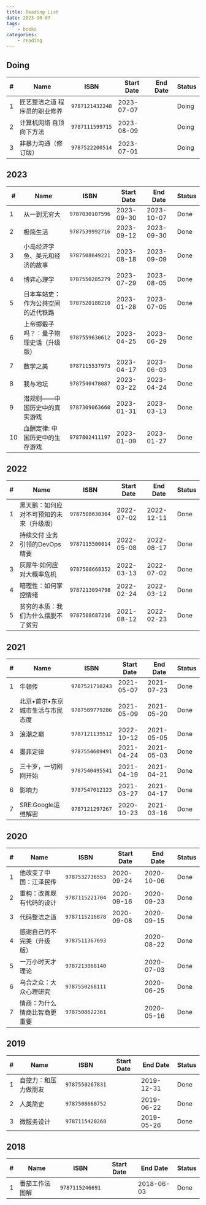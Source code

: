 ```yaml
---
title: Reading List
date: 2023-10-07
tags:
	- books
categories: 
	- reading
---
```


 ## Doing 

| # | Name | ISBN | Start Date | End Date | Status |
| --- | --- | --- | --- | --- | --- |
| 1 | 匠艺整洁之道 程序员的职业修养 | `9787121432248` | 2023-07-07|  | Doing |
| 2 | 计算机网络 自顶向下方法 | `9787111599715` | 2023-08-09|  | Doing |
| 3 | 非暴力沟通（修订版） | `9787522200514` | 2023-07-01|  | Doing |

## 2023

| # | Name | ISBN | Start Date | End Date | Status |
| --- | --- | --- | --- | --- | --- |
| 1 | 从一到无穷大 | `9787030107596` | 2023-09-30| 2023-10-07 | Done |
| 2 | 极简生活 | `9787539992716` | 2023-09-12| 2023-09-30 | Done |
| 3 | 小岛经济学 鱼、美元和经济的故事 | `9787508649221` | 2023-08-18| 2023-09-09 | Done |
| 4 | 博弈心理学 | `9787550285279` | 2023-07-29| 2023-08-05 | Done |
| 5 | 日本车站史：作为公共空间的近代铁路 | `9787520188210` | 2023-01-28| 2023-07-05 | Done |
| 6 | 上帝掷骰子吗？：量子物理史话（升级版） | `9787559630612` | 2023-04-25| 2023-06-29 | Done |
| 7 | 数学之美 | `9787115537973` | 2023-04-17| 2023-06-03 | Done |
| 8 | 我与地坛 | `9787540478087` | 2023-03-22| 2023-04-24 | Done |
| 9 | 潜规则——中国历史中的真实游戏 | `9787309063660` | 2023-01-31| 2023-03-13 | Done |
| 10 | 血酬定律: 中国历史中的生存游戏 | `9787802411197` | 2023-01-09| 2023-01-27 | Done |

## 2022

| # | Name | ISBN | Start Date | End Date | Status |
| --- | --- | --- | --- | --- | --- |
| 1 | 黑天鹅：如何应对不可预知的未来（升级版） | `9787508630304` | 2022-07-02| 2022-12-11 | Done |
| 2 | 持续交付 业务引领的DevOps精要 | `9787115500014` | 2022-05-08| 2022-08-17 | Done |
| 3 | 灰犀牛:如何应对大概率危机 | `9787508668352` | 2022-03-13| 2022-07-02 | Done |
| 4 | 暗理性：如何掌控情绪 | `9787213094798` | 2022-02-24| 2022-03-12 | Done |
| 5 | 贫穷的本质：我们为什么摆脱不了贫穷 | `9787508687216` | 2021-08-12| 2022-02-23 | Done |

## 2021

| # | Name | ISBN | Start Date | End Date | Status |
| --- | --- | --- | --- | --- | --- |
| 1 | 牛顿传 | `9787521710243` | 2021-05-07| 2021-07-23 | Done |
| 2 | 北京•首尔•东京城市生活与市民态度 | `9787509779286` | 2021-05-09| 2021-05-20 | Done |
| 3 | 浪潮之巅 | `9787121139512` | 2022-10-12| 2021-05-05 | Done |
| 4 | 墨菲定律 | `9787554609491` | 2021-04-24| 2021-05-03 | Done |
| 5 | 三十岁，一切刚刚开始 | `9787540495541` | 2021-04-19| 2021-04-21 | Done |
| 6 | 影响力 | `9787547012123` | 2021-03-27| 2021-04-17 | Done |
| 7 | SRE:Google运维解密 | `9787121297267` | 2020-10-23| 2021-03-16 | Done |

## 2020

| # | Name | ISBN | Start Date | End Date | Status |
| --- | --- | --- | --- | --- | --- |
| 1 | 他改变了中国：江泽民传 | `9787532736553` | 2020-09-24| 2020-10-06 | Done |
| 2 | 重构：改善既有代码的设计 | `9787115221704` | 2020-09-16| 2020-09-23 | Done |
| 3 | 代码整洁之道 | `9787115216878` | 2020-09-08| 2020-09-15 | Done |
| 4 | 感谢自己的不完美（升级版） | `9787511367693` | | 2020-08-22 | Done |
| 5 | 一万小时天才理论 | `9787213068140` | | 2020-07-03 | Done |
| 6 | 乌合之众：大众心理研究 | `9787550268111` | | 2020-06-25 | Done |
| 7 | 情商：为什么情商比智商更重要 | `9787508622361` | | 2020-05-16 | Done |

## 2019

| # | Name | ISBN | Start Date | End Date | Status |
| --- | --- | --- | --- | --- | --- |
| 1 | 自控力：和压力做朋友 | `9787550267831` | | 2019-12-31 | Done |
| 2 | 人类简史 | `9787508660752` | | 2019-06-22 | Done |
| 3 | 微服务设计 | `9787115420268` | | 2019-05-26 | Done |

## 2018

| # | Name | ISBN | Start Date | End Date | Status |
| --- | --- | --- | --- | --- | --- |
| 1 | 番茄工作法图解 | `9787115246691` | | 2018-06-03 | Done |

